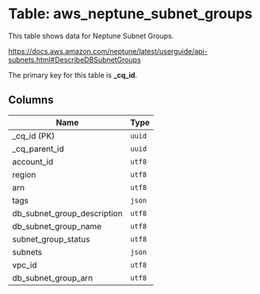 # Table: aws_neptune_subnet_groups

This table shows data for Neptune Subnet Groups.

https://docs.aws.amazon.com/neptune/latest/userguide/api-subnets.html#DescribeDBSubnetGroups

The primary key for this table is **_cq_id**.

## Columns

| Name          | Type          |
| ------------- | ------------- |
|_cq_id (PK)|`uuid`|
|_cq_parent_id|`uuid`|
|account_id|`utf8`|
|region|`utf8`|
|arn|`utf8`|
|tags|`json`|
|db_subnet_group_description|`utf8`|
|db_subnet_group_name|`utf8`|
|subnet_group_status|`utf8`|
|subnets|`json`|
|vpc_id|`utf8`|
|db_subnet_group_arn|`utf8`|